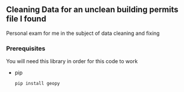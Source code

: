## Cleaning Data for an unclean building permits file I found
Personal exam for me in the subject of data cleaning and fixing 
  
### Prerequisites

You will need this library in order for this code to work
* pip
  ```sh
  pip install geopy
  ```
